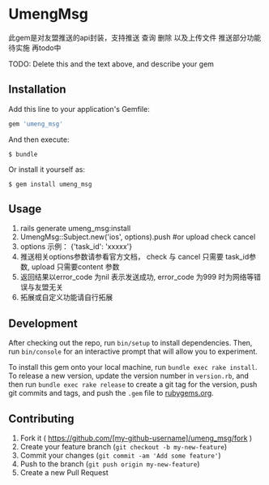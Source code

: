 # UmengMsg

此gem是对友盟推送的api封装，支持推送 查询 删除 以及上传文件
推送部分功能待实施 再todo中

TODO: Delete this and the text above, and describe your gem

## Installation

Add this line to your application's Gemfile:

```ruby
gem 'umeng_msg'
```

And then execute:

    $ bundle

Or install it yourself as:

    $ gem install umeng_msg

## Usage
1. rails generate umeng_msg:install
2. UmengMsg::Subject.new('ios', options).push  #or upload check cancel
3. options 示例： {'task_id': 'xxxxx'} 
4. 推送相关options参数请参看官方文档， check 与 cancel 只需要 task_id参数, upload 只需要content 参数
5. 返回结果以error_code 为nil 表示发送成功, error_code 为999 时为网络等错误与友盟无关
6. 拓展或自定义功能请自行拓展


## Development

After checking out the repo, run `bin/setup` to install dependencies. Then, run `bin/console` for an interactive prompt that will allow you to experiment.

To install this gem onto your local machine, run `bundle exec rake install`. To release a new version, update the version number in `version.rb`, and then run `bundle exec rake release` to create a git tag for the version, push git commits and tags, and push the `.gem` file to [rubygems.org](https://rubygems.org).

## Contributing

1. Fork it ( https://github.com/[my-github-username]/umeng_msg/fork )
2. Create your feature branch (`git checkout -b my-new-feature`)
3. Commit your changes (`git commit -am 'Add some feature'`)
4. Push to the branch (`git push origin my-new-feature`)
5. Create a new Pull Request
